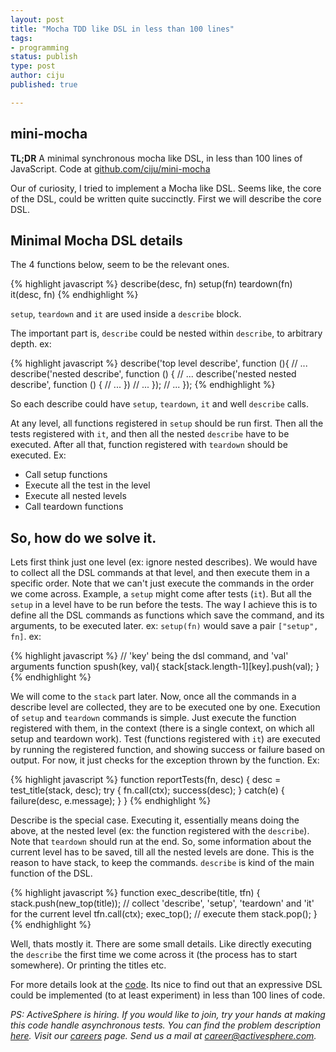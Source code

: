 ```yaml
---
layout: post
title: "Mocha TDD like DSL in less than 100 lines"
tags:
- programming
status: publish
type: post
author: ciju
published: true

---
```


## mini-mocha

**TL;DR**
A minimal synchronous mocha like DSL, in less than 100 lines of
JavaScript. Code at [github.com/ciju/mini-mocha](http://github.com/ciju/mini-mocha)


Our of curiosity, I tried to implement a Mocha like DSL. Seems like,
the core of the DSL, could be written quite succinctly. First we will
describe the core DSL.

## Minimal Mocha DSL details

The 4 functions below, seem to be the relevant ones.

{% highlight javascript %}
describe(desc, fn)
setup(fn)
teardown(fn)
it(desc, fn)
{% endhighlight %}

`setup`, `teardown` and `it` are used inside a `describe` block.

The important part is, `describe` could be nested within `describe`,
to arbitrary depth. ex:

{% highlight javascript %}
describe('top level describe', function (){
    // ...
    describe('nested describe', function () {
        // ...
        describe('nested nested describe', function () {
            // ...
        })
        // ...
    });
    // ...
});
{% endhighlight %}

So each describe could have `setup`, `teardown`, `it` and well
`describe` calls.

At any level, all functions registered in `setup` should be run
first. Then all the tests registered with `it`, and then all the
nested `describe` have to be executed. After all that, function
registered with `teardown` should be executed. Ex:

- Call setup functions
- Execute all the test in the level
- Execute all nested levels
- Call teardown functions

## So, how do we solve it.

Lets first think just one level (ex: ignore nested describes). We
would have to collect all the DSL commands at that level, and then
execute them in a specific order. Note that we can't just execute the
commands in the order we come across. Example, a `setup` might come
after tests (`it`). But all the `setup` in a level have to be run
before the tests. The way I achieve this is to define all the DSL
commands as functions which save the command, and its arguments, to be
executed later. ex: `setup(fn)` would save a pair `["setup", fn]`. ex:

{% highlight javascript %}
// 'key' being the dsl command, and 'val' arguments
function spush(key, val){
    stack[stack.length-1][key].push(val);
}
{% endhighlight %}

We will come to the `stack` part later. Now, once all the commands in
a describe level are collected, they are to be executed one by one.
Execution of `setup` and `teardown` commands is simple. Just execute
the function registered with them, in the context (there is a single
context, on which all setup and teardown work). Test (functions
registered with `it`) are executed by running the registered function,
and showing success or failure based on output. For now, it just
checks for the exception thrown by the function. Ex:

{% highlight javascript %}
function reportTests(fn, desc) {
    desc = test_title(stack, desc);
    try {
        fn.call(ctx);
        success(desc);
    } catch(e) {
        failure(desc, e.message);
    }
}
{% endhighlight %}


Describe is the special case. Executing it, essentially means doing
the above, at the nested level (ex: the function registered with the
`describe`). Note that `teardown` should run at the end. So, some
information about the current level has to be saved, till all the
nested levels are done. This is the reason to have stack, to keep the
commands. `describe` is kind of the main function of the DSL.

{% highlight javascript %}
function exec_describe(title, tfn) {
    stack.push(new_top(title));
    // collect 'describe', 'setup', 'teardown' and 'it' for the current level
    tfn.call(ctx);
    exec_top();  // execute them
    stack.pop();
}
{% endhighlight %}


Well, thats mostly it. There are some small details. Like directly
executing the `describe` the first time we come across it (the process
has to start somewhere). Or printing the titles etc.

For more details look at the
[code](https://github.com/ciju/mini-mocha/blob/master/describe.js).
Its nice to find out that an expressive DSL could be implemented (to
at least experiment) in less than 100 lines of code.

*PS: ActiveSphere is hiring. If you would like to join, try your hands at making this code handle asynchronous tests. You can find the problem description [here](https://gist.github.com/ciju/c321a972ab22656e5988). Visit our [careers](/careers.html) page. Send us a mail at [career@activesphere.com](mailto:career@activesphere.com).*
